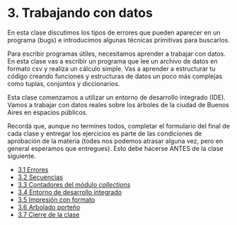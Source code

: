 # 3. Trabajando con datos
En esta clase discutimos los tipos de errores que pueden aparecer en un programa (bugs) e introducimos algunas técnicas primitivas para buscarlos.

Para escribir programas útiles, necesitamos aprender a trabajar con datos. En esta clase vas a escribir un programa que lee un archivo de datos en formato csv y realiza un cálculo simple. Vas a aprender a estructurar tu código creando funciones y estructuras de datos un poco más complejas como tuplas, conjuntos y diccionarios.

Esta clase comenzamos a utilizar un entorno de desarrollo integrado (IDE). Vamos a trabajar con datos reales sobre los árboles de la ciudad de Buenos Aires en espacios públicos.

Recordá que, aunque no termines todos, completar el formulario del final de cada clase y entregar los ejercicios es parte de las condiciones de aprobación de la materia (todes nos podemos atrasar alguna vez, pero en general esperamos que entregues). Esto debe hacerse ANTES de la clase siguiente. 

* [3.1 Errores](01_Bugs.md)
* [3.2 Secuencias](02_Secuencias.md)
* [3.3 Contadores del módulo _collections_](03_Contadores.md)
* [3.4 Entorno de desarrollo integrado](04_IDE.md)
* [3.5 Impresión con formato](05_Formato.md)
* [3.6 Arbolado porteño](06_Arboles1.md)
* [3.7 Cierre de la clase](07_CierreClase.md)
